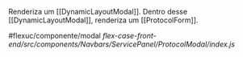 Renderiza um [[DynamicLayoutModal]]. Dentro desse [[DynamicLayoutModal]], renderiza um [[ProtocolForm]].

#flexuc/componente/modal 
_flex-case-front-end/src/components/Navbars/ServicePanel/ProtocolModal/index.js_